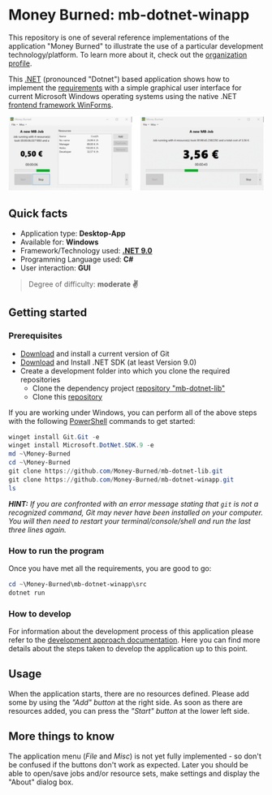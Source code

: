 # Money Burned: mb-dotnet-winapp

This repository is one of several reference implementations of the application "Money Burned" to illustrate the use of a particular development technology/platform. To learn more about it, check out the [organization profile](https://github.com/Money-Burned).  

This [.NET](https://dotnet.microsoft.com/en-us/learn/dotnet/what-is-dotnet) (pronounced "Dotnet") based application shows how to implement the [requirements](https://github.com/Money-Burned/.github/blob/main/doc/requirements.md) with a simple graphical user interface for current Microsoft Windows operating systems using the native .NET [frontend framework WinForms](https://en.wikipedia.org/wiki/Windows_Forms).  

![Two windows of the same Windows app at different stages of processing, calculated for four resources](./res/mb-dotnet-winapp.png)  

## Quick facts

- Application type: **Desktop-App**
- Available for: **Windows**
- Framework/Technology used: **[.NET 9.0](https://dotnet.microsoft.com/en-us/download/dotnet/9.0)**
- Programming Language used: **C#**
- User interaction: **GUI** 

> Degree of difficulty: **moderate ✌**

## Getting started

### Prerequisites

- [Download](https://git-scm.com/downloads) and install a current version of Git
- [Download](https://dotnet.microsoft.com/en-us/download) and Install .NET SDK (at least Version 9.0)
- Create a development folder into which you clone the required repositories
    - Clone the dependency project [repository "mb-dotnet-lib"](https://github.com/Money-Burned/mb-dotnet-lib)
    - Clone this [repository](https://github.com/Money-Burned/mb-dotnet-winapp)

If you are working under Windows, you can perform all of the above steps with the following [PowerShell](https://learn.microsoft.com/de-de/powershell/scripting/what-is-a-command-shell?view=powershell-7.5) commands to get started:  

```powershell
winget install Git.Git -e
winget install Microsoft.DotNet.SDK.9 -e
md ~\Money-Burned
cd ~\Money-Burned
git clone https://github.com/Money-Burned/mb-dotnet-lib.git
git clone https://github.com/Money-Burned/mb-dotnet-winapp.git
ls
```

_**HINT:** If you are confronted with an error message stating that `git` is not a recognized command, Git may never have been installed on your computer. You will then need to restart your terminal/console/shell and run the last three lines again._  

### How to run the program

Once you have met all the requirements, you are good to go:  

```powershell
cd ~\Money-Burned\mb-dotnet-winapp\src
dotnet run
```

### How to develop

For information about the development process of this application please refer to the [development approach documentation](./doc/dev-approach.md). Here you can find more details about the steps taken to develop the application up to this point.  

## Usage

When the application starts, there are no resources defined. Please add some by using the _"Add" button_ at the right side. As soon as there are resources added, you can press the _"Start" button_ at the lower left side.  

## More things to know

The application menu (_File_ and _Misc_) is not yet fully implemented - so don't be confused if the buttons don't work as expected. Later you should be able to open/save jobs and/or resource sets, make settings and display the "About" dialog box.  
